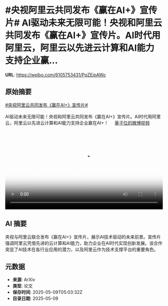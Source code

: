 # #央视阿里云共同发布《赢在AI+》宣传片# AI驱动未来无限可能！央视和阿里云共同发布《赢在AI+》宣传片。AI时代用阿里云，阿里云以先进云计算和AI能力支持企业赢...

**URL**: https://weibo.com/6105753431/PqZEipAWo

## 原始摘要

<a href="https://m.weibo.cn/search?containerid=231522type%3D1%26t%3D10%26q%3D%23%E5%A4%AE%E8%A7%86%E9%98%BF%E9%87%8C%E4%BA%91%E5%85%B1%E5%90%8C%E5%8F%91%E5%B8%83%E3%80%8A%E8%B5%A2%E5%9C%A8AI%2B%E3%80%8B%E5%AE%A3%E4%BC%A0%E7%89%87%23&amp;extparam=%23%E5%A4%AE%E8%A7%86%E9%98%BF%E9%87%8C%E4%BA%91%E5%85%B1%E5%90%8C%E5%8F%91%E5%B8%83%E3%80%8A%E8%B5%A2%E5%9C%A8AI%2B%E3%80%8B%E5%AE%A3%E4%BC%A0%E7%89%87%23" data-hide=""><span class="surl-text">#央视阿里云共同发布《赢在AI+》宣传片#</span></a> <br><br>AI驱动未来无限可能！央视和阿里云共同发布《赢在AI+》宣传片。AI时代用阿里云，阿里云以先进云计算和AI能力支持企业赢在AI+！ <a href="https://video.weibo.com/show?fid=1034:5164046006026283" data-hide=""><span class="url-icon"><img style="width: 1rem;height: 1rem" src="https://h5.sinaimg.cn/upload/2015/09/25/3/timeline_card_small_video_default.png" referrerpolicy="no-referrer"></span><span class="surl-text">量子位的微博视频</span></a> <br clear="both"><div style="clear: both"></div><video controls="controls" poster="https://tvax1.sinaimg.cn/orj480/006Fd7o3gy1i184cec2nvj30u0140x3f.jpg" style="width: 100%"><source src="https://f.video.weibocdn.com/o0/8UCF9IKIlx08o5eoOKru01041200pANh0E010.mp4?label=mp4_720p&amp;template=720x960.24.0&amp;ori=0&amp;ps=1CwnkDw1GXwCQx&amp;Expires=1746770380&amp;ssig=Y8dHcQk%2FmT&amp;KID=unistore,video"><source src="https://f.video.weibocdn.com/o0/3NIgwGujlx08o5eoNhf201041200f7Ag0E010.mp4?label=mp4_hd&amp;template=540x720.24.0&amp;ori=0&amp;ps=1CwnkDw1GXwCQx&amp;Expires=1746770380&amp;ssig=6IuFhVD00n&amp;KID=unistore,video"><source src="https://f.video.weibocdn.com/o0/0GvIuzsZlx08o5eo6JPW010412008sSv0E010.mp4?label=mp4_ld&amp;template=360x480.24.0&amp;ori=0&amp;ps=1CwnkDw1GXwCQx&amp;Expires=1746770380&amp;ssig=zx4dFv46zr&amp;KID=unistore,video"><p>视频无法显示，请前往<a href="https://video.weibo.com/show?fid=1034%3A5164046006026283" target="_blank" rel="noopener noreferrer">微博视频</a>观看。</p></video>

## AI 摘要

央视与阿里云联合发布《赢在AI+》宣传片，展示AI技术驱动的未来前景。宣传片强调阿里云凭借先进的云计算和AI能力，助力企业在AI时代实现创新发展。该合作突显了AI技术在各行业应用的潜力，以及阿里云作为技术支撑平台的重要角色。

## 元数据

- **来源**: ArXiv
- **类型**: 论文
- **保存时间**: 2025-05-09T05:03:32Z
- **目录日期**: 2025-05-09
